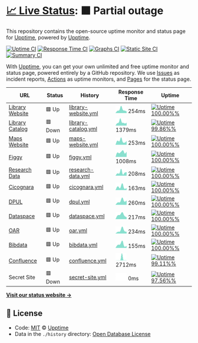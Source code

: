 # [📈 Live Status](https://demo.upptime.js.org): <!--live status--> **🟧 Partial outage**

This repository contains the open-source uptime monitor and status page for [Upptime](https://upptime.js.org), powered by [Upptime](https://github.com/upptime/upptime).

[![Uptime CI](https://github.com/koj-co/upptime/workflows/Uptime%20CI/badge.svg)](https://github.com/koj-co/upptime/actions?query=workflow%3A%22Uptime+CI%22)
[![Response Time CI](https://github.com/koj-co/upptime/workflows/Response%20Time%20CI/badge.svg)](https://github.com/koj-co/upptime/actions?query=workflow%3A%22Response+Time+CI%22)
[![Graphs CI](https://github.com/koj-co/upptime/workflows/Graphs%20CI/badge.svg)](https://github.com/koj-co/upptime/actions?query=workflow%3A%22Graphs+CI%22)
[![Static Site CI](https://github.com/koj-co/upptime/workflows/Static%20Site%20CI/badge.svg)](https://github.com/koj-co/upptime/actions?query=workflow%3A%22Static+Site+CI%22)
[![Summary CI](https://github.com/koj-co/upptime/workflows/Summary%20CI/badge.svg)](https://github.com/koj-co/upptime/actions?query=workflow%3A%22Summary+CI%22)

With [Upptime](https://upptime.js.org), you can get your own unlimited and free uptime monitor and status page, powered entirely by a GitHub repository. We use [Issues](https://github.com/upptime/upptime/issues) as incident reports, [Actions](https://github.com/upptime/upptime/actions) as uptime monitors, and [Pages](https://demo.upptime.js.org) for the status page.

<!--start: status pages-->
<!-- This summary is generated by Upptime (https://github.com/upptime/upptime) -->
<!-- Do not edit this manually, your changes will be overwritten -->

| URL                                                 | Status  | History                                                                                               | Response Time                                                                         | Uptime                                                                                                                                                                                                                     |
| --------------------------------------------------- | ------- | ----------------------------------------------------------------------------------------------------- | ------------------------------------------------------------------------------------- | -------------------------------------------------------------------------------------------------------------------------------------------------------------------------------------------------------------------------- |
| [Library Website](https://library.princeton.edu)    | 🟩 Up   | [library-website.yml](https://github.com/pulibrary/uptime/commits/master/history/library-website.yml) | <img alt="Response time graph" src="./graphs/library-website.png" height="20"> 254ms  | [![Uptime 100.00%%](https://img.shields.io/endpoint?url=https%3A%2F%2Fraw.githubusercontent.com%2Fpulibrary%2Fuptime%2Fmaster%2Fapi%2Flibrary-website%2Fuptime.json)](https://pulibrary.github.io/history/library-website) |
| [Library Catalog](https://catalog.princeton.edu)    | 🟥 Down | [library-catalog.yml](https://github.com/pulibrary/uptime/commits/master/history/library-catalog.yml) | <img alt="Response time graph" src="./graphs/library-catalog.png" height="20"> 1379ms | [![Uptime 99.86%%](https://img.shields.io/endpoint?url=https%3A%2F%2Fraw.githubusercontent.com%2Fpulibrary%2Fuptime%2Fmaster%2Fapi%2Flibrary-catalog%2Fuptime.json)](https://pulibrary.github.io/history/library-catalog)  |
| [Maps Website](https://maps.princeton.edu)          | 🟩 Up   | [maps-website.yml](https://github.com/pulibrary/uptime/commits/master/history/maps-website.yml)       | <img alt="Response time graph" src="./graphs/maps-website.png" height="20"> 253ms     | [![Uptime 100.00%%](https://img.shields.io/endpoint?url=https%3A%2F%2Fraw.githubusercontent.com%2Fpulibrary%2Fuptime%2Fmaster%2Fapi%2Fmaps-website%2Fuptime.json)](https://pulibrary.github.io/history/maps-website)       |
| [Figgy](https://figgy.princeton.edu)                | 🟩 Up   | [figgy.yml](https://github.com/pulibrary/uptime/commits/master/history/figgy.yml)                     | <img alt="Response time graph" src="./graphs/figgy.png" height="20"> 1008ms           | [![Uptime 100.00%%](https://img.shields.io/endpoint?url=https%3A%2F%2Fraw.githubusercontent.com%2Fpulibrary%2Fuptime%2Fmaster%2Fapi%2Ffiggy%2Fuptime.json)](https://pulibrary.github.io/history/figgy)                     |
| [Research Data](https://researchdata.princeton.edu) | 🟩 Up   | [research-data.yml](https://github.com/pulibrary/uptime/commits/master/history/research-data.yml)     | <img alt="Response time graph" src="./graphs/research-data.png" height="20"> 208ms    | [![Uptime 100.00%%](https://img.shields.io/endpoint?url=https%3A%2F%2Fraw.githubusercontent.com%2Fpulibrary%2Fuptime%2Fmaster%2Fapi%2Fresearch-data%2Fuptime.json)](https://pulibrary.github.io/history/research-data)     |
| [Cicognara](https://cicognara.org)                  | 🟩 Up   | [cicognara.yml](https://github.com/pulibrary/uptime/commits/master/history/cicognara.yml)             | <img alt="Response time graph" src="./graphs/cicognara.png" height="20"> 163ms        | [![Uptime 100.00%%](https://img.shields.io/endpoint?url=https%3A%2F%2Fraw.githubusercontent.com%2Fpulibrary%2Fuptime%2Fmaster%2Fapi%2Fcicognara%2Fuptime.json)](https://pulibrary.github.io/history/cicognara)             |
| [DPUL](https://dpul.princeton.edu)                  | 🟩 Up   | [dpul.yml](https://github.com/pulibrary/uptime/commits/master/history/dpul.yml)                       | <img alt="Response time graph" src="./graphs/dpul.png" height="20"> 260ms             | [![Uptime 100.00%%](https://img.shields.io/endpoint?url=https%3A%2F%2Fraw.githubusercontent.com%2Fpulibrary%2Fuptime%2Fmaster%2Fapi%2Fdpul%2Fuptime.json)](https://pulibrary.github.io/history/dpul)                       |
| [Dataspace](https://dataspace.princeton.edu)        | 🟩 Up   | [dataspace.yml](https://github.com/pulibrary/uptime/commits/master/history/dataspace.yml)             | <img alt="Response time graph" src="./graphs/dataspace.png" height="20"> 217ms        | [![Uptime 100.00%%](https://img.shields.io/endpoint?url=https%3A%2F%2Fraw.githubusercontent.com%2Fpulibrary%2Fuptime%2Fmaster%2Fapi%2Fdataspace%2Fuptime.json)](https://pulibrary.github.io/history/dataspace)             |
| [OAR](https://oar.princeton.edu)                    | 🟩 Up   | [oar.yml](https://github.com/pulibrary/uptime/commits/master/history/oar.yml)                         | <img alt="Response time graph" src="./graphs/oar.png" height="20"> 234ms              | [![Uptime 100.00%%](https://img.shields.io/endpoint?url=https%3A%2F%2Fraw.githubusercontent.com%2Fpulibrary%2Fuptime%2Fmaster%2Fapi%2Foar%2Fuptime.json)](https://pulibrary.github.io/history/oar)                         |
| [Bibdata](https://bibdata.princeton.edu)            | 🟩 Up   | [bibdata.yml](https://github.com/pulibrary/uptime/commits/master/history/bibdata.yml)                 | <img alt="Response time graph" src="./graphs/bibdata.png" height="20"> 155ms          | [![Uptime 100.00%%](https://img.shields.io/endpoint?url=https%3A%2F%2Fraw.githubusercontent.com%2Fpulibrary%2Fuptime%2Fmaster%2Fapi%2Fbibdata%2Fuptime.json)](https://pulibrary.github.io/history/bibdata)                 |
| [Confluence](https://lib-confluence.princeton.edu)  | 🟩 Up   | [confluence.yml](https://github.com/pulibrary/uptime/commits/master/history/confluence.yml)           | <img alt="Response time graph" src="./graphs/confluence.png" height="20"> 2712ms      | [![Uptime 99.11%%](https://img.shields.io/endpoint?url=https%3A%2F%2Fraw.githubusercontent.com%2Fpulibrary%2Fuptime%2Fmaster%2Fapi%2Fconfluence%2Fuptime.json)](https://pulibrary.github.io/history/confluence)            |
| Secret Site                                         | 🟥 Down | [secret-site.yml](https://github.com/pulibrary/uptime/commits/master/history/secret-site.yml)         | <img alt="Response time graph" src="./graphs/secret-site.png" height="20"> 0ms        | [![Uptime 97.56%%](https://img.shields.io/endpoint?url=https%3A%2F%2Fraw.githubusercontent.com%2Fpulibrary%2Fuptime%2Fmaster%2Fapi%2Fsecret-site%2Fuptime.json)](https://pulibrary.github.io/history/secret-site)          |

<!--end: status pages-->

[**Visit our status website →**](https://demo.upptime.js.org)

## 📄 License

- Code: [MIT](./LICENSE) © [Upptime](https://upptime.js.org)
- Data in the `./history` directory: [Open Database License](https://opendatacommons.org/licenses/odbl/1-0/)
